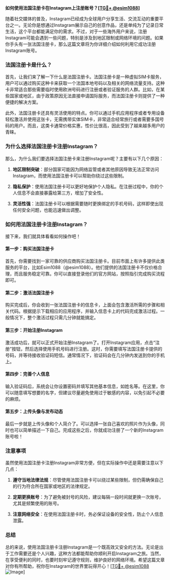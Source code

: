 **如何使用法国注册卡在Instagram上注册账号？[[TG💪+ @esim1088](https://t.me/s/esim1088)]**

随着社交媒体的普及，Instagram已经成为全球用户分享生活、交流互动的重要平台之一。无论你是想通过Instagram展示自己的创意作品，还是单纯为了记录日常生活，这个平台都能满足你的需求。不过，对于一些海外用户来说，注册Instagram可能会遇到一些问题，特别是涉及到地区限制或网络环境的问题。如果你手头有一张法国注册卡，那么这篇文章将为你详细介绍如何利用它成功注册Instagram账号。

### 法国注册卡是什么？

首先，让我们来了解一下什么是法国注册卡。法国注册卡是一种虚拟SIM卡服务，用户可以通过购买这种卡来获取一个法国本地号码以及相关的网络流量支持。这种卡非常适合那些需要临时使用欧洲号码进行注册或者验证服务的人群。比如，在某些国家或地区，由于政策原因无法直接申请国际服务，而法国注册卡则提供了一种便捷的解决方案。

此外，法国注册卡还具有灵活使用的特点。你可以通过手机应用程序或者专用设备轻松激活并使用这张卡，无需携带实体SIM卡，非常适合经常旅行或者需要多国号码的用户。而且，这类卡通常价格实惠，性价比很高，因此受到了越来越多用户的青睐。

### 为什么选择法国注册卡注册Instagram？

那么，为什么我们要选择法国注册卡来注册Instagram呢？主要有以下几个原因：

1. **地区限制突破**：部分国家可能因为网络监管或者其他原因导致无法正常访问Instagram，而使用法国注册卡可以帮助你绕过这些限制。
   
2. **隐私保护**：使用法国注册卡可以更好地保护个人隐私。在注册过程中，你的个人信息不会直接暴露给第三方，增加了安全性。
   
3. **灵活性强**：法国注册卡可以根据需要随时更换绑定的手机号码，这样即使出现任何安全问题，也能迅速做出调整。

### 如何用法国注册卡注册Instagram？

接下来，我们就具体看看如何操作吧！

#### 第一步：购买法国注册卡

首先，你需要找到一家可靠的供应商购买法国注册卡。目前市面上有许多提供此类服务的平台，比如Esim1088（@esim1088）。他们提供的法国注册卡不仅价格合理，而且服务稳定可靠。你可以直接登录他们的官方网站，按照指引完成购买流程即可。

#### 第二步：激活法国注册卡

购买完成后，你会收到一张法国注册卡的信息卡，上面会包含激活所需的步骤和相关代码。根据提示下载相应的应用程序，并输入信息卡上的代码完成激活过程。一般情况下，整个激活过程只需几分钟就能搞定。

#### 第三步：开始注册Instagram

激活成功后，就可以正式开始注册Instagram了。打开Instagram应用，点击“注册”按钮，然后选择使用手机号码进行注册。这时，你需要填写法国注册卡提供的号码，并等待接收验证码短信。通常情况下，验证码会在几分钟内发送到你的手机上。

#### 第四步：完善个人信息

输入验证码后，系统会让你设置密码并填写其他基本信息，如姓名等。在这里，你可以随意填写想要的名字，但建议尽量避免使用过于敏感的内容，以免引起不必要的麻烦。

#### 第五步：上传头像与发布动态

最后一步就是上传头像和个人简介了。可以选择一张自己喜欢的照片作为头像，同时也可以简单描述一下自己。完成这些之后，你就成功注册了一个新的Instagram账号啦！

### 注意事项

虽然使用法国注册卡注册Instagram非常方便，但在实际操作中还是需要注意以下几点：

1. **遵守当地法律法规**：尽管使用法国注册卡可以绕过某些限制，但仍需确保自己的行为符合所在国家或地区的法律规定。
   
2. **定期更换账号**：为了避免被封号的风险，建议每隔一段时间就更换一次账号，尤其是频繁使用的账号。

3. **注意网络安全**：在使用法国注册卡时，务必保证设备的安全性，防止个人信息泄露。

### 总结

总的来说，使用法国注册卡注册Instagram是一个既高效又安全的方法。无论是出于工作需要还是个人兴趣，这种方法都能帮助你顺利开启Instagram之旅。当然，在享受便利的同时，也要时刻牢记遵守规则，维护良好的网络环境。希望这篇文章对你有所帮助，祝你在Instagram的世界里玩得开心！[[TG💪+ @esim1088](https://t.me/s/esim1088) ![Image](https://i.postimg.cc/4NQfJmqS/Snipaste-2025-05-13-00-14-12.png)]